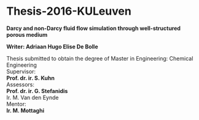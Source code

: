 # Thesis-2016-KULeuven
<b>Darcy and non-Darcy fluid flow simulation through well-structured porous medium </b></br>

<b>Writer: Adriaan Hugo Elise De Bolle</b>

Thesis submitted to obtain the degree of Master in Engineering: Chemical Engineering </br>
Supervisor: </br>
<b>Prof. dr. ir. S. Kuhn</b> </br>
Assessors: </br>
<b>Prof. dr. ir. G. Stefanidis</b> </br>
Ir. M. Van den Eynde </b> </br>
Mentor: </br>
<b>Ir. M. Mottaghi </b> </br>

